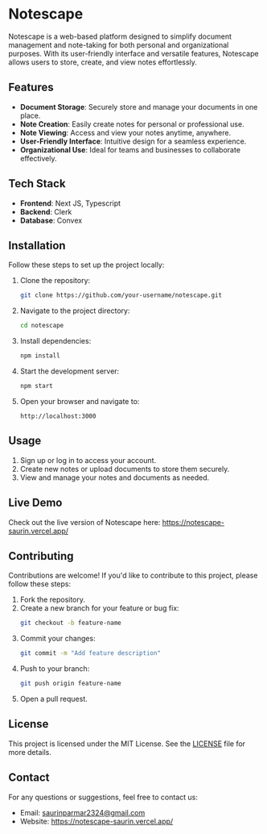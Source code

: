 # Notescape

Notescape is a web-based platform designed to simplify document management and note-taking for both personal and organizational purposes. With its user-friendly interface and versatile features, Notescape allows users to store, create, and view notes effortlessly.

## Features

- **Document Storage**: Securely store and manage your documents in one place.
- **Note Creation**: Easily create notes for personal or professional use.
- **Note Viewing**: Access and view your notes anytime, anywhere.
- **User-Friendly Interface**: Intuitive design for a seamless experience.
- **Organizational Use**: Ideal for teams and businesses to collaborate effectively.

## Tech Stack

- **Frontend**: Next JS, Typescript
- **Backend**: Clerk
- **Database**: Convex

## Installation

Follow these steps to set up the project locally:

1. Clone the repository:
   ```bash
   git clone https://github.com/your-username/notescape.git
   ```

2. Navigate to the project directory:
   ```bash
   cd notescape
   ```

3. Install dependencies:
   ```bash
   npm install
   ```

4. Start the development server:
   ```bash
   npm start
   ```

5. Open your browser and navigate to:
   ```
   http://localhost:3000
   ```

## Usage

1. Sign up or log in to access your account.
2. Create new notes or upload documents to store them securely.
3. View and manage your notes and documents as needed.

## Live Demo

Check out the live version of Notescape here: https://notescape-saurin.vercel.app/

## Contributing

Contributions are welcome! If you'd like to contribute to this project, please follow these steps:

1. Fork the repository.
2. Create a new branch for your feature or bug fix:
   ```bash
   git checkout -b feature-name
   ```
3. Commit your changes:
   ```bash
   git commit -m "Add feature description"
   ```
4. Push to your branch:
   ```bash
   git push origin feature-name
   ```
5. Open a pull request.

## License

This project is licensed under the MIT License. See the [LICENSE](LICENSE) file for more details.

## Contact

For any questions or suggestions, feel free to contact us:

- Email: saurinparmar2324@gmail.com
- Website: https://notescape-saurin.vercel.app/
